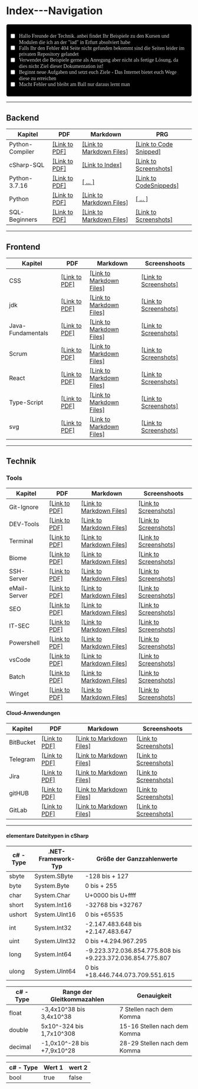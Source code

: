 # Index---Navigation



<div style="border: 1px solid #ccc; padding: 10px; border-radius: 5px; background: darkcyan; font-family: consolas,Handjet,Englebert, Exo; color: lightgrey; background: black;">

 - [ ] Hallo Freunde der Technik.
   anbei findet Ihr Beispiele zu den Kursen und Modulen die ich an der "iad" in Erfurt absolviert habe
 - [ ] Falls Ihr den Fehler 404 Seite nicht gefunden bekommt sind die Seiten leider im privaten Repository gelandet 
 - [ ] Verwendet die Beispiele gerne als Anregung aber nicht als fertige Lösung, da dies nicht Ziel dieser Dokumentation ist! 
 - [ ] Beginnt neue Aufgaben und setzt euch Ziele - Das Internet bietet euch Wege diese zu erreichen
 - [ ] Macht Fehler und bleibt am Ball nur daraus lernt man  
  
</div>

____________

## Backend
  
| Kapitel | PDF | Markdown | PRG |
| --- | --- | --- | --- |
| Python-Compiler | [[Link to PDF]](https://github.com/ydh-embedded/2024-Summary/blob/main/Backend/python-compiler/2024-03-21---python-compy.pdf)  | [[Link to Markdown Files]](https://github.com/ydh-embedded/2024-Summary/blob/main/Backend/python-compiler/compy.md)   | [[Link to Code Snipped]](https://github.com/ydh-embedded/2024-Summary/blob/main/Backend/python-compiler/com.py)   |
| cSharp-SQL     | [[Link to PDF]](https://github.com/ydh-embedded/Scrum/blob/main/docs/PDF/2024-08-05---vorgehensmodelle.pdf)  | [[Link to Index]](https://github.com/ydh-embedded/2024-Summary/blob/main/Backend/Datenbanken/cSharp---sql/README.md)   | [[Link to Screenshots]](https://github.com/ydh-embedded/2024-Summary/tree/main/Backend/Datenbanken/cSharp---sql/docs/screen)   |
| Python-3.7.16     | [[Link to PDF]](https://github.com/ydh-embedded/2024-Summary/blob/main/Backend/Python-3.7.16/docs/PDF/2024-07-11---Pyenv-python-enviromental.pdf)  | [[ ... ]](https://github.com/ydh-embedded/2024-Summary/tree/main/Backend/Python-3.7.16/docs)   | [[Link to CodeSnippeds]](https://github.com/ydh-embedded/2024-Summary/tree/main/Backend/Python-3.7.16/docs)   |
| Python     | [[Link to PDF]](https://github.com/ydh-embedded/2024-Summary/blob/main/Backend/Python/docs/PDF/2024-07-12---Conda.pdf)  | [[Link to Markdown Files]](https://github.com/ydh-embedded/2024-Summary/blob/main/Backend/Python/docs/md/2024-06-28%20Python.md)   | [[ ... ]]()   |
| SQL-Beginners     | [[Link to PDF]](https://github.com/ydh-embedded/Scrum/blob/main/docs/PDF/2024-08-05---vorgehensmodelle.pdf)  | [[Link to Markdown Files]](https://github.com/ydh-embedded/Scrum/blob/main/docs/md/2024-08-05---vorgehensmodelle.md)   | [[Link to Screenshots]](https://github.com/ydh-embedded/Scrum/blob/main/docs/screens/)   |

____________

## Frontend
  
| Kapitel | PDF | Markdown | Screenshoots |
| --- | --- | --- | --- |
| CSS | [[Link to PDF]](https://github.com/ydh-embedded/Scrum/blob/main/docs/PDF/2024-08-05---vorgehensmodelle.pdf)  | [[Link to Markdown Files]](https://github.com/ydh-embedded/Scrum/blob/main/docs/md/2024-08-05---vorgehensmodelle.md)   | [[Link to Screenshots]](https://github.com/ydh-embedded/Scrum/blob/main/docs/screens/)   |
| jdk     | [[Link to PDF]](https://github.com/ydh-embedded/Scrum/blob/main/docs/PDF/2024-08-05---vorgehensmodelle.pdf)  | [[Link to Markdown Files]](https://github.com/ydh-embedded/Scrum/blob/main/docs/md/2024-08-05---vorgehensmodelle.md)   | [[Link to Screenshots]](https://github.com/ydh-embedded/Scrum/blob/main/docs/screens/)   |
| Java-Fundamentals     | [[Link to PDF]](https://github.com/ydh-embedded/Scrum/blob/main/docs/PDF/2024-08-05---vorgehensmodelle.pdf)  | [[Link to Markdown Files]](https://github.com/ydh-embedded/Scrum/blob/main/docs/md/2024-08-05---vorgehensmodelle.md)   | [[Link to Screenshots]](https://github.com/ydh-embedded/Scrum/blob/main/docs/screens/)   |
| Scrum     | [[Link to PDF]](https://github.com/ydh-embedded/Scrum/blob/main/docs/PDF/2024-08-05---vorgehensmodelle.pdf)  | [[Link to Markdown Files]](https://github.com/ydh-embedded/Scrum/blob/main/docs/md/2024-08-05---vorgehensmodelle.md)   | [[Link to Screenshots]](https://github.com/ydh-embedded/Scrum/blob/main/docs/screens/)   |
| React     | [[Link to PDF]](https://github.com/ydh-embedded/Scrum/blob/main/docs/PDF/2024-08-05---vorgehensmodelle.pdf)  | [[Link to Markdown Files]](https://github.com/ydh-embedded/Scrum/blob/main/docs/md/2024-08-05---vorgehensmodelle.md)   | [[Link to Screenshots]](https://github.com/ydh-embedded/Scrum/blob/main/docs/screens/)   |
| Type-Script     | [[Link to PDF]](https://github.com/ydh-embedded/Scrum/blob/main/docs/PDF/2024-08-05---vorgehensmodelle.pdf)  | [[Link to Markdown Files]](https://github.com/ydh-embedded/Scrum/blob/main/docs/md/2024-08-05---vorgehensmodelle.md)   | [[Link to Screenshots]](https://github.com/ydh-embedded/Scrum/blob/main/docs/screens/)   |
| svg     | [[Link to PDF]](https://github.com/ydh-embedded/Scrum/blob/main/docs/PDF/2024-08-05---vorgehensmodelle.pdf)  | [[Link to Markdown Files]](https://github.com/ydh-embedded/Scrum/blob/main/docs/md/2024-08-05---vorgehensmodelle.md)   | [[Link to Screenshots]](https://github.com/ydh-embedded/Scrum/blob/main/docs/screens/)   |

___________

## Technik

### Tools

| Kapitel | PDF | Markdown | Screenshoots |
| --- | --- | --- | --- |
| Git-Ignore     | [[Link to PDF]](https://github.com/ydh-embedded/Scrum/blob/main/docs/PDF/2024-08-05---vorgehensmodelle.pdf)  | [[Link to Markdown Files]](https://github.com/ydh-embedded/Scrum/blob/main/docs/md/2024-08-05---vorgehensmodelle.md)   | [[Link to Screenshots]](https://github.com/ydh-embedded/Scrum/blob/main/docs/screens/)   |
| DEV-Tools     | [[Link to PDF]](https://github.com/ydh-embedded/Scrum/blob/main/docs/PDF/2024-08-05---vorgehensmodelle.pdf)  | [[Link to Markdown Files]](https://github.com/ydh-embedded/Scrum/blob/main/docs/md/2024-08-05---vorgehensmodelle.md)   | [[Link to Screenshots]](https://github.com/ydh-embedded/Scrum/blob/main/docs/screens/)   |
| Terminal    | [[Link to PDF]](https://github.com/ydh-embedded/Scrum/blob/main/docs/PDF/2024-08-05---vorgehensmodelle.pdf)  | [[Link to Markdown Files]](https://github.com/ydh-embedded/Scrum/blob/main/docs/md/2024-08-05---vorgehensmodelle.md)   | [[Link to Screenshots]](https://github.com/ydh-embedded/Scrum/blob/main/docs/screens/)   |
| Biome     | [[Link to PDF]](https://github.com/ydh-embedded/Scrum/blob/main/docs/PDF/2024-08-05---vorgehensmodelle.pdf)  | [[Link to Markdown Files]](https://github.com/ydh-embedded/Scrum/blob/main/docs/md/2024-08-05---vorgehensmodelle.md)   | [[Link to Screenshots]](https://github.com/ydh-embedded/Scrum/blob/main/docs/screens/)   |
| SSH-Server    | [[Link to PDF]](https://github.com/ydh-embedded/Scrum/blob/main/docs/PDF/2024-08-05---vorgehensmodelle.pdf)  | [[Link to Markdown Files]](https://github.com/ydh-embedded/Scrum/blob/main/docs/md/2024-08-05---vorgehensmodelle.md)   | [[Link to Screenshots]](https://github.com/ydh-embedded/Scrum/blob/main/docs/screens/)   |
| eMail-Server     | [[Link to PDF]](https://github.com/ydh-embedded/Scrum/blob/main/docs/PDF/2024-08-05---vorgehensmodelle.pdf)  | [[Link to Markdown Files]](https://github.com/ydh-embedded/Scrum/blob/main/docs/md/2024-08-05---vorgehensmodelle.md)   | [[Link to Screenshots]](https://github.com/ydh-embedded/Scrum/blob/main/docs/screens/)   |
| SEO     | [[Link to PDF]](https://github.com/ydh-embedded/Scrum/blob/main/docs/PDF/2024-08-05---vorgehensmodelle.pdf)  | [[Link to Markdown Files]](https://github.com/ydh-embedded/Scrum/blob/main/docs/md/2024-08-05---vorgehensmodelle.md)   | [[Link to Screenshots]](https://github.com/ydh-embedded/Scrum/blob/main/docs/screens/)   |
| IT-SEC     | [[Link to PDF]](https://github.com/ydh-embedded/Scrum/blob/main/docs/PDF/2024-08-05---vorgehensmodelle.pdf)  | [[Link to Markdown Files]](https://github.com/ydh-embedded/Scrum/blob/main/docs/md/2024-08-05---vorgehensmodelle.md)   | [[Link to Screenshots]](https://github.com/ydh-embedded/Scrum/blob/main/docs/screens/)   |
| Powershell     | [[Link to PDF]](https://github.com/ydh-embedded/Scrum/blob/main/docs/PDF/2024-08-05---vorgehensmodelle.pdf)  | [[Link to Markdown Files]](https://github.com/ydh-embedded/Scrum/blob/main/docs/md/2024-08-05---vorgehensmodelle.md)   | [[Link to Screenshots]](https://github.com/ydh-embedded/Scrum/blob/main/docs/screens/)   |
| vsCode     | [[Link to PDF]](https://github.com/ydh-embedded/Scrum/blob/main/docs/PDF/2024-08-05---vorgehensmodelle.pdf)  | [[Link to Markdown Files]](https://github.com/ydh-embedded/Scrum/blob/main/docs/md/2024-08-05---vorgehensmodelle.md)   | [[Link to Screenshots]](https://github.com/ydh-embedded/Scrum/blob/main/docs/screens/)   |
| Batch     | [[Link to PDF]](https://github.com/ydh-embedded/Scrum/blob/main/docs/PDF/2024-08-05---vorgehensmodelle.pdf)  | [[Link to Markdown Files]](https://github.com/ydh-embedded/Scrum/blob/main/docs/md/2024-08-05---vorgehensmodelle.md)   | [[Link to Screenshots]](https://github.com/ydh-embedded/Scrum/blob/main/docs/screens/)   |
| Winget     | [[Link to PDF]](https://github.com/ydh-embedded/Scrum/blob/main/docs/PDF/2024-08-05---vorgehensmodelle.pdf)  | [[Link to Markdown Files]](https://github.com/ydh-embedded/Scrum/blob/main/docs/md/2024-08-05---vorgehensmodelle.md)   | [[Link to Screenshots]](https://github.com/ydh-embedded/Scrum/blob/main/docs/screens/)   |


#### Cloud-Anwendungen


| Kapitel | PDF | Markdown | Screenshoots |
| --- | --- | --- | --- |
| BitBucket     | [[Link to PDF]](https://github.com/ydh-embedded/Scrum/blob/main/docs/PDF/2024-08-05---vorgehensmodelle.pdf)  | [[Link to Markdown Files]](https://github.com/ydh-embedded/Scrum/blob/main/docs/md/2024-08-05---vorgehensmodelle.md)   | [[Link to Screenshots]](https://github.com/ydh-embedded/Scrum/blob/main/docs/screens/)   |
| Telegram     | [[Link to PDF]](https://github.com/ydh-embedded/Scrum/blob/main/docs/PDF/2024-08-05---vorgehensmodelle.pdf)  | [[Link to Markdown Files]](https://github.com/ydh-embedded/Scrum/blob/main/docs/md/2024-08-05---vorgehensmodelle.md)   | [[Link to Screenshots]](https://github.com/ydh-embedded/Scrum/blob/main/docs/screens/)   |
| Jira     | [[Link to PDF]](https://github.com/ydh-embedded/Scrum/blob/main/docs/PDF/2024-08-05---vorgehensmodelle.pdf)  | [[Link to Markdown Files]](https://github.com/ydh-embedded/Scrum/blob/main/docs/md/2024-08-05---vorgehensmodelle.md)   | [[Link to Screenshots]](https://github.com/ydh-embedded/Scrum/blob/main/docs/screens/)   |
| gitHUB     | [[Link to PDF]](https://github.com/ydh-embedded/Scrum/blob/main/docs/PDF/2024-08-05---vorgehensmodelle.pdf)  | [[Link to Markdown Files]](https://github.com/ydh-embedded/Scrum/blob/main/docs/md/2024-08-05---vorgehensmodelle.md)   | [[Link to Screenshots]](https://github.com/ydh-embedded/Scrum/blob/main/docs/screens/)   |
| GitLab     | [[Link to PDF]](https://github.com/ydh-embedded/Scrum/blob/main/docs/PDF/2024-08-05---vorgehensmodelle.pdf)  | [[Link to Markdown Files]](https://github.com/ydh-embedded/Scrum/blob/main/docs/md/2024-08-05---vorgehensmodelle.md)   | [[Link to Screenshots]](https://github.com/ydh-embedded/Scrum/blob/main/docs/screens/)   |

_________________________

#### elementare Dateitypen in cSharp


| c# - Type |  .NET-Framework-Typ | Größe der Ganzzahlenwerte |
| --- | --- | --- |
| sbyte     |  System.SByte      |   -128 bis + 127  |
| byte      |  System.Byte       |      0 bis + 255  |
| char      |  System.Char       | U+0000 bis U+ffff |
| short     |  System.Int16      | -32768 bis +32767 | 
| ushort    |  System.UInt16     |      0 bis +65535 |
| int       |  System.Int32      | -2.147.483.648 bis +2.147.483.647 |
| uint      |  System.UInt32     |      0 bis +4.294.967.295 |
| long      |  System.Int64      | -9.223.372.036.854.775.808 bis +9.223.372.036.854.775.807 |
| ulong     |  System.UInt64     |      0 bis +18.446.744.073.709.551.615 |

| c# - Type |  Range der Gleitkommazahlen | Genauigkeit |
| --- | --- | --- |
| float     |  -3,4x10^38 bis 3,4x10^38      |       7 Stellen nach dem Komma  |
| double    |  5x10^-324 bis 1,7x10^308      |   15-16 Stellen nach dem Komma  |
| decimal   |  -1,0x10^-28 bis +7,9x10^28    |   28-29 Stellen nach dem Komma  |

| c# - Type |  Wert 1 | wert 2 |
| --- | --- | --- |
| bool      | true | false |